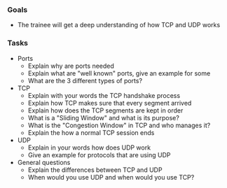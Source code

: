 
### Goals
- The trainee will get a deep understanding of how TCP and UDP works

### Tasks
- Ports
  - Explain why are ports needed
  - Explain what are "well known" ports, give an example for some
  - What are the 3 different types of ports?
- TCP
  - Explain with your words the TCP handshake process
  - Explain how TCP makes sure that every segment arrived
  - Explain how does the TCP segments are kept in order
  - What is a "Sliding Window" and what is its purpose?
  - What is the "Congestion Window" in TCP and who manages it?
  - Explain the how a normal TCP session ends
- UDP
  - Explain in your words how does UDP work
  - Give an example for protocols that are using UDP
- General questions
  - Explain the differences between TCP and UDP
  - When would you use UDP and when would you use TCP?
